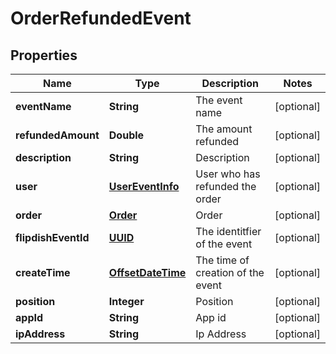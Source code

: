 
# OrderRefundedEvent

## Properties
Name | Type | Description | Notes
------------ | ------------- | ------------- | -------------
**eventName** | **String** | The event name |  [optional]
**refundedAmount** | **Double** | The amount refunded |  [optional]
**description** | **String** | Description |  [optional]
**user** | [**UserEventInfo**](UserEventInfo.md) | User who has refunded the order |  [optional]
**order** | [**Order**](Order.md) | Order |  [optional]
**flipdishEventId** | [**UUID**](UUID.md) | The identitfier of the event |  [optional]
**createTime** | [**OffsetDateTime**](OffsetDateTime.md) | The time of creation of the event |  [optional]
**position** | **Integer** | Position |  [optional]
**appId** | **String** | App id |  [optional]
**ipAddress** | **String** | Ip Address |  [optional]



